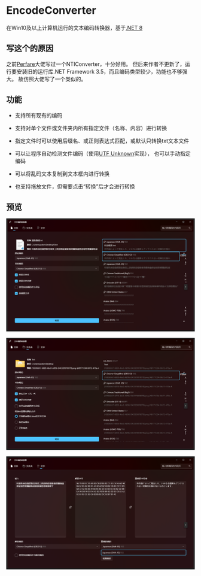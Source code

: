 # EncodeConverter

在Win10及以上计算机运行的文本编码转换器，基于[.NET 8](https://dotnet.microsoft.com/zh-cn/download/dotnet/8.0)

## 写这个的原因

之前[Perfare](https://www.perfare.net/)大佬写过一个NTIConverter，十分好用。
但后来作者不更新了，运行要安装旧的运行库.NET Framework 3.5，而且编码类型较少，功能也不够强大。
故仿照大佬写了一个类似的。

## 功能

* 支持所有现有的编码

* 支持对单个文件或文件夹内所有指定文件（名称、内容）进行转换

* 指定文件时可以使用后缀名、或正则表达式匹配，或默认只转换txt文本文件

* 可以让程序自动检测文件编码（使用[UTF Unknown](https://github.com/CharsetDetector/UTF-unknown)实现），
也可以手动指定编码

* 可以将乱码文本复制到文本框内进行转换

* 也支持拖放文件，但需要点击“转换”后才会进行转换

## 预览

![glance1](readme/glance1.png)

![glance2](readme/glance2.png)

![glance3](readme/glance3.png)
